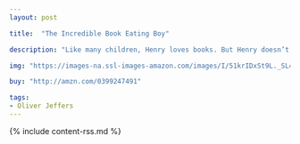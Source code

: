 ```yaml
---
layout: post

title:  "The Incredible Book Eating Boy"

description: "Like many children, Henry loves books. But Henry doesn’t like to read books, he likes to eat them. Big books, picture books, reference books…if it has pages, Henry chews them up and swallows (but red ones are his favorite). And the more he eats, the smarter he gets—he’s on his way to being the smartest boy in the world! But one day he feels sick to his stomach. And the information is so jumbled up inside, he can’t digest it! Can Henry find a way to enjoy books without using his teeth?"

img: "https://images-na.ssl-images-amazon.com/images/I/51krIDxSt9L._SL480_.jpg"

buy: "http://amzn.com/0399247491"

tags:
- Oliver Jeffers
---
```


{% include content-rss.md %}